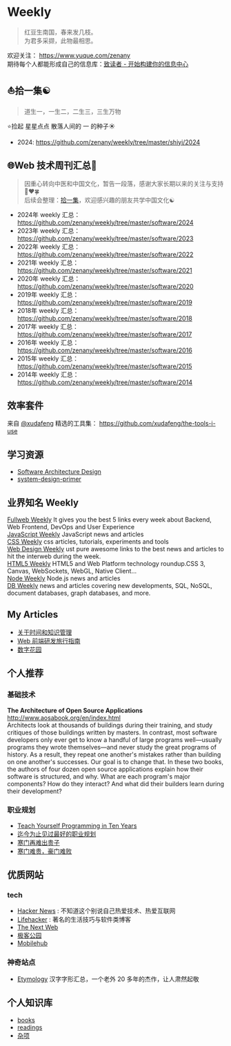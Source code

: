Weekly
========

> 红豆生南国，春来发几枝。  
> 为君多采撷，此物最相思。


欢迎关注： https://www.yuque.com/zenany  
期待每个人都能形成自己的信息库：[致读者 - 开始构建你的信息中心](https://www.yuque.com/zenany/fe_weekly/about)


## ⛵️拾一集☯️

> 道生一，一生二，二生三，三生万物  

⭐️捡起 星星点点 散落人间的 一 的种子☀️

- 2024: <https://github.com/zenany/weekly/tree/master/shiyi/2024> 

## 🌐Web 技术周刊汇总📖

> 因重心转向中医和中国文化，暂告一段落，感谢大家长期以来的关注与支持🤝❤️🍀  
> 后续会整理：[拾一集](https://github.com/zenany/weekly/tree/master/shiyi)，欢迎感兴趣的朋友共学中国文化☯️

- 2024年 weekly 汇总： <https://github.com/zenany/weekly/tree/master/software/2024> 
- 2023年 weekly 汇总： <https://github.com/zenany/weekly/tree/master/software/2023> 
- 2022年 weekly 汇总： <https://github.com/zenany/weekly/tree/master/software/2022> 
- 2021年 weekly 汇总： <https://github.com/zenany/weekly/tree/master/software/2021> 
- 2020年 weekly 汇总： <https://github.com/zenany/weekly/tree/master/software/2020> 
- 2019年 weekly 汇总： <https://github.com/zenany/weekly/tree/master/software/2019> 
- 2018年 weekly 汇总： <https://github.com/zenany/weekly/tree/master/software/2018> 
- 2017年 weekly 汇总： <https://github.com/zenany/weekly/tree/master/software/2017>  
- 2016年 weekly 汇总： <https://github.com/zenany/weekly/tree/master/software/2016>  
- 2015年 weekly 汇总： <https://github.com/zenany/weekly/tree/master/software/2015>  
- 2014年 weekly 汇总： <https://github.com/zenany/weekly/tree/master/software/2014>

## 效率套件

来自 [@xudafeng](https://github.com/xudafeng) 精选的工具集： https://github.com/xudafeng/the-tools-i-use

## 学习资源

- [Software Architecture Design](resources/software_architecture.md)
- [system-design-primer](https://github.com/donnemartin/system-design-primer)

## 业界知名 Weekly

[Fullweb Weekly](http://fullweb.io/)  It gives you the best 5 links every week about Backend, Web Frontend, DevOps and User Experience  
[JavaScript Weekly](http://javascriptweekly.com/)  JavaScript news and articles  
[CSS Weekly](http://css-weekly.com/)  css articles, tutorials, experiments and tools  
[Web Design Weekly](https://web-design-weekly.com/)  ust pure awesome links to the best news and articles to hit the interweb during the week.  
[HTML5 Weekly](http://html5weekly.com/)  HTML5 and Web Platform technology roundup.CSS 3, Canvas, WebSockets, WebGL, Native Client...  
[Node Weekly](http://nodeweekly.com/)  Node.js news and articles  
[DB Weekly](http://dbweekly.com/)  news and articles covering new developments, SQL, NoSQL, document databases, graph databases, and more.  

## My Articles  

- [关于时间和知识管理](https://github.com/zenany/zenany.github.io/blob/master/_posts/about_time_and_knowledge_management.md)  
- [Web 前端研发旅行指南](https://github.com/zenany/zenany.github.io/blob/master/_posts/about_frontend.md)
- [数字花园](https://www.yuque.com/zenany)

## 个人推荐

### 基础技术  

**The Architecture of Open Source Applications**  
http://www.aosabook.org/en/index.html  
Architects look at thousands of buildings during their training, and study critiques of those buildings written by masters. In contrast, most software developers only ever get to know a handful of large programs well—usually programs they wrote themselves—and never study the great programs of history. As a result, they repeat one another's mistakes rather than building on one another's successes. Our goal is to change that. In these two books, the authors of four dozen open source applications explain how their software is structured, and why. What are each program's major components? How do they interact? And what did their builders learn during their development?

### 职业规划

- [Teach Yourself Programming in Ten Years](http://norvig.com/21-days.html)  
- [迄今为止见过最好的职业规划](http://www.360doc.com/content/13/0512/16/3125585_284829243.shtml)  
- [寒门再难出贵子](http://www.mtyyw.com/7013/)  
- [寒门难贵，豪门难败](https://mp.weixin.qq.com/s/89d42mC3RBKAHuoSCX6rEA)

## 优质网站

### tech

- [Hacker News](https://news.ycombinator.com/) : 不知道这个别说自己热爱技术、热爱互联网  
- [Lifehacker](http://lifehacker.com/) : 著名的生活技巧与软件类博客  
- [The Next Web](http://thenextweb.com/)  
- [极客公园](http://www.geekpark.net/)  
- [Mobilehub](http://mobilehub.io/)  

### 神奇站点

- [Etymology](http://www.chineseetymology.org/) 汉字字形汇总，一个老外 20 多年的杰作，让人肃然起敬

## 个人知识库

- [books](books.md)  
- [readings](readings.md)  
- [杂项](resources.md)  

